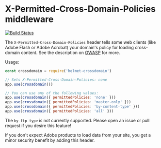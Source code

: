 X-Permitted-Cross-Domain-Policies middleware
============================================
[![Build Status](https://travis-ci.org/helmetjs/crossdomain.svg?branch=master)](https://travis-ci.org/helmetjs/crossdomain)

The `X-Permitted-Cross-Domain-Policies` header tells some web clients (like Adobe Flash or Adobe Acrobat) your domain's policy for loading cross-domain content. See the description on [OWASP](https://www.owasp.org/index.php/OWASP_Secure_Headers_Project#X-Permitted-Cross-Domain-Policies) for more.

Usage:

```javascript
const crossdomain = require('helmet-crossdomain')

// Sets X-Permitted-Cross-Domain-Policies: none
app.use(crossdomain())

// You can use any of the following values:
app.use(crossdomain({ permittedPolicies: 'none' }))
app.use(crossdomain({ permittedPolicies: 'master-only' }))
app.use(crossdomain({ permittedPolicies: 'by-content-type' }))
app.use(crossdomain({ permittedPolicies: 'all' }))
```

The `by-ftp-type` is not currently supported. Please open an issue or pull request if you desire this feature!

If you don't expect Adobe products to load data from your site, you get a minor security benefit by adding this header.
